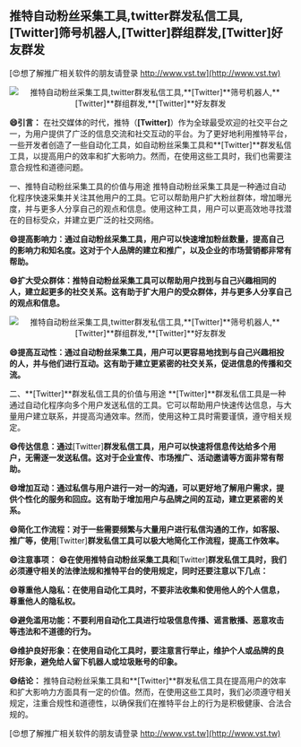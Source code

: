 ## **推特自动粉丝采集工具,twitter群发私信工具,**[Twitter]**筛号机器人,**[Twitter]**群组群发,**[Twitter]**好友群发**

[😍想了解推广相关软件的朋友请登录 http://www.vst.tw](http://www.vst.tw)

 <center><img src="https://vst.tw/MP4/tuiguang/png/1.png" alt="推特自动粉丝采集工具,twitter群发私信工具,**[Twitter]**筛号机器人,**[Twitter]**群组群发,**[Twitter]**好友群发"></center>

**😄引言：**
在社交媒体的时代，推特（**[Twitter]**）作为全球最受欢迎的社交平台之一，为用户提供了广泛的信息交流和社交互动的平台。为了更好地利用推特平台，一些开发者创造了一些自动化工具，如自动粉丝采集工具和**[Twitter]**群发私信工具，以提高用户的效率和扩大影响力。然而，在使用这些工具时，我们也需要注意合规性和道德问题。

一、推特自动粉丝采集工具的价值与用途
推特自动粉丝采集工具是一种通过自动化程序快速采集并关注其他用户的工具。它可以帮助用户扩大粉丝群体，增加曝光度，并与更多人分享自己的观点和信息。使用这种工具，用户可以更高效地寻找潜在的目标受众，并建立更广泛的社交网络。

**😄提高影响力：通过自动粉丝采集工具，用户可以快速增加粉丝数量，提高自己的影响力和知名度。这对于个人品牌的建立和推广，以及企业的市场营销都非常有帮助。**

**😄扩大受众群体：推特自动粉丝采集工具可以帮助用户找到与自己兴趣相同的人，建立起更多的社交关系。这有助于扩大用户的受众群体，并与更多人分享自己的观点和信息。**

 <center><img src="https://vst.tw/MP4/tuiguang/png/1.png" alt="推特自动粉丝采集工具,twitter群发私信工具,**[Twitter]**筛号机器人,**[Twitter]**群组群发,**[Twitter]**好友群发"></center>

**😄提高互动性：通过自动粉丝采集工具，用户可以更容易地找到与自己兴趣相投的人，并与他们进行互动。这有助于建立更紧密的社交关系，促进信息的传播和交流。**

二、**[Twitter]**群发私信工具的价值与用途
**[Twitter]**群发私信工具是一种通过自动化程序向多个用户发送私信的工具。它可以帮助用户快速传达信息，与大量用户建立联系，并提高沟通效率。然而，使用这种工具时需要谨慎，遵守相关规定。

**😄传达信息：通过**[Twitter]**群发私信工具，用户可以快速将信息传达给多个用户，无需逐一发送私信。这对于企业宣传、市场推广、活动邀请等方面非常有帮助。**

**😄增加互动：通过私信与用户进行一对一的沟通，可以更好地了解用户需求，提供个性化的服务和回应。这有助于增加用户与品牌之间的互动，建立更紧密的关系。**

**😄简化工作流程：对于一些需要频繁与大量用户进行私信沟通的工作，如客服、推广等，使用**[Twitter]**群发私信工具可以极大地简化工作流程，提高工作效率。**

**😄注意事项：**
**😄在使用推特自动粉丝采集工具和**[Twitter]**群发私信工具时，我们必须遵守相关的法律法规和推特平台的使用规定，同时还要注意以下几点：**

**😄尊重他人隐私：在使用自动化工具时，不要非法收集和使用他人的个人信息，尊重他人的隐私权。**

**😄避免滥用功能：不要利用自动化工具进行垃圾信息传播、谣言散播、恶意攻击等违法和不道德的行为。**

**😄维护良好形象：在使用自动化工具时，要注意言行举止，维护个人或品牌的良好形象，避免给人留下机器人或垃圾账号的印象。**

**😄结论：**
推特自动粉丝采集工具和**[Twitter]**群发私信工具在提高用户的效率和扩大影响力方面具有一定的价值。然而，在使用这些工具时，我们必须遵守相关规定，注重合规性和道德性，以确保我们在推特平台上的行为是积极健康、合法合规的。

[😍想了解推广相关软件的朋友请登录 http://www.vst.tw](http://www.vst.tw)




